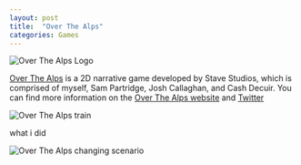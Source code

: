 ```yaml
---
layout: post
title:  "Over The Alps"
categories: Games
---
```


![Over The Alps Logo]({{site.url}}{{site.baseurl}}/assets/img/OTA_Logo_Fill_600px.PNG)

[Over The Alps][ota-web] is a 2D narrative game developed by Stave Studios, which is comprised of myself, Sam Partridge, Josh Callaghan, and Cash Decuir. You can find more information on the [Over The Alps website][ota-web] and [Twitter][ota-twitter]

![Over The Alps train]({{site.url}}{{site.baseurl}}/assets/img/ota2.gif)

what i did

![Over The Alps changing scenario]({{site.url}}{{site.baseurl}}/assets/img/ota4.gif)

[ota-web]: https://overthealpsgame.com/
[ota-twitter]: https://twitter.com/overthealpsgame
